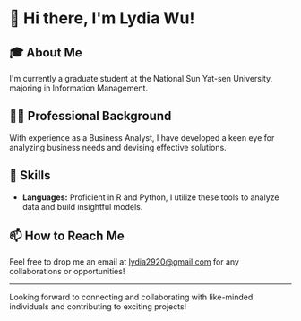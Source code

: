 # 👋 Hi there, I'm Lydia Wu!

## 🎓 About Me
I'm currently a graduate student at the National Sun Yat-sen University, majoring in Information Management.

## 👩‍💼 Professional Background
With experience as a Business Analyst, I have developed a keen eye for analyzing business needs and devising effective solutions.

## 🌟 Skills
- **Languages:** Proficient in R and Python, I utilize these tools to analyze data and build insightful models.

## 📫 How to Reach Me
Feel free to drop me an email at [lydia2920@gmail.com](mailto:lydia2920@gmail.com) for any collaborations or opportunities!

---

Looking forward to connecting and collaborating with like-minded individuals and contributing to exciting projects!
